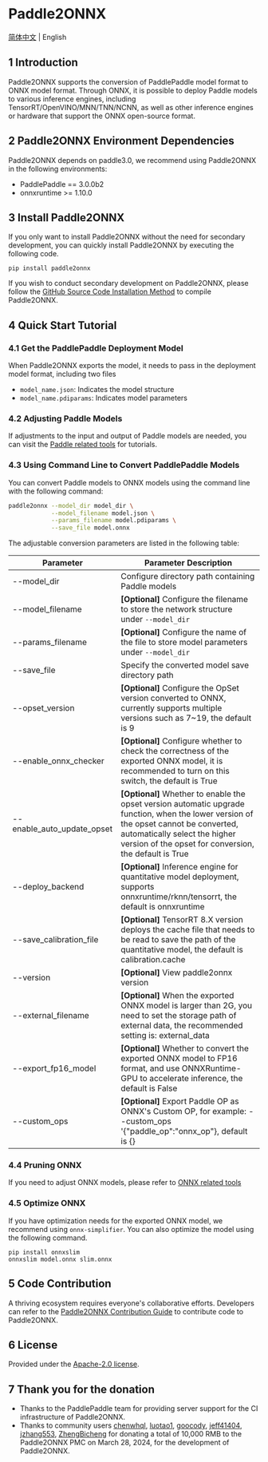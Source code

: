# Paddle2ONNX

[简体中文](README.md) | English

## 1 Introduction

Paddle2ONNX supports the conversion of PaddlePaddle model format to ONNX model format. Through ONNX, it is possible to deploy Paddle models to various inference engines, including TensorRT/OpenVINO/MNN/TNN/NCNN, as well as other inference engines or hardware that support the ONNX open-source format.

## 2 Paddle2ONNX Environment Dependencies

Paddle2ONNX depends on paddle3.0, we recommend using Paddle2ONNX in the following environments:

- PaddlePaddle == 3.0.0b2
- onnxruntime >= 1.10.0

## 3 Install Paddle2ONNX

If you only want to install Paddle2ONNX without the need for secondary development, you can quickly install Paddle2ONNX by executing the following code.

```
pip install paddle2onnx
```

If you wish to conduct secondary development on Paddle2ONNX, please follow the [GitHub Source Code Installation Method](docs/en/compile_local.md) to compile Paddle2ONNX.

## 4 Quick Start Tutorial

### 4.1 Get the PaddlePaddle Deployment Model

When Paddle2ONNX exports the model, it needs to pass in the deployment model format, including two files
- `model_name.json`: Indicates the model structure
- `model_name.pdiparams`: Indicates model parameters

### 4.2 Adjusting Paddle Models

If adjustments to the input and output of Paddle models are needed, you can visit the [Paddle related tools](./tools/paddle/README.md) for tutorials.

### 4.3 Using Command Line to Convert PaddlePaddle Models

You can convert Paddle models to ONNX models using the command line with the following command:

```bash
paddle2onnx --model_dir model_dir \
            --model_filename model.json \
            --params_filename model.pdiparams \
            --save_file model.onnx
```

The adjustable conversion parameters are listed in the following table:

| Parameter                  | Parameter Description                                                                                                                                                                                                             |
|----------------------------|-----------------------------------------------------------------------------------------------------------------------------------------------------------------------------------------------------------------------------------|
| --model_dir                | Configure directory path containing Paddle models                                                                                                                                                                                 |
| --model_filename           | **[Optional]** Configure the filename to store the network structure under `--model_dir`                                                                                                                                          |
| --params_filename          | **[Optional]** Configure the name of the file to store model parameters under `--model_dir`                                                                                                                                       |
| --save_file                | Specify the converted model save directory path                                                                                                                                                                                   |
| --opset_version            | **[Optional]** Configure the OpSet version converted to ONNX, currently supports multiple versions such as 7~19, the default is 9                                                                                                 |
| --enable_onnx_checker      | **[Optional]** Configure whether to check the correctness of the exported ONNX model, it is recommended to turn on this switch, the default is True                                                                              |
| --enable_auto_update_opset | **[Optional]** Whether to enable the opset version automatic upgrade function, when the lower version of the opset cannot be converted, automatically select the higher version of the opset for conversion, the default is True  |
| --deploy_backend           | **[Optional]** Inference engine for quantitative model deployment, supports onnxruntime/rknn/tensorrt, the default is onnxruntime |
| --save_calibration_file    | **[Optional]** TensorRT 8.X version deploys the cache file that needs to be read to save the path of the quantitative model, the default is calibration.cache                                                                     |
| --version                  | **[Optional]** View paddle2onnx version                                                                                                                                                                                           |
| --external_filename        | **[Optional]** When the exported ONNX model is larger than 2G, you need to set the storage path of external data, the recommended setting is: external_data                                                                       |
| --export_fp16_model        | **[Optional]** Whether to convert the exported ONNX model to FP16 format, and use ONNXRuntime-GPU to accelerate inference, the default is False                                                                                   |
| --custom_ops               | **[Optional]** Export Paddle OP as ONNX's Custom OP, for example: --custom_ops '{"paddle_op":"onnx_op"}, default is {}                                                                                                            |

### 4.4 Pruning ONNX

If you need to adjust ONNX models, please refer to [ONNX related tools](./tools/onnx/README.md)

### 4.5 Optimize ONNX

If you have optimization needs for the exported ONNX model, we recommend using `onnx-simplifier`. You can also optimize the model using the following command.

```
pip install onnxslim
onnxslim model.onnx slim.onnx
```

## 5 Code Contribution

A thriving ecosystem requires everyone's collaborative efforts. Developers can refer to the [Paddle2ONNX Contribution Guide](./docs/zh/Paddle2ONNX_Development_Guide.md) to contribute code to Paddle2ONNX.

## 6 License

Provided under the [Apache-2.0 license](https://github.com/PaddlePaddle/paddle-onnx/blob/develop/LICENSE).

## 7 Thank you for the donation

* Thanks to the PaddlePaddle team for providing server support for the CI infrastructure of Paddle2ONNX.
* Thanks to community users [chenwhql](https://github.com/chenwhql), [luotao1](https://github.com/luotao1), [goocody](https://github.com/goocody), [jeff41404](https://github.com/jeff41404), [jzhang553](https://github.com/jzhang533), [ZhengBicheng](https://github.com/ZhengBicheng) for donating a total of 10,000 RMB to the Paddle2ONNX PMC on March 28, 2024, for the development of Paddle2ONNX.
